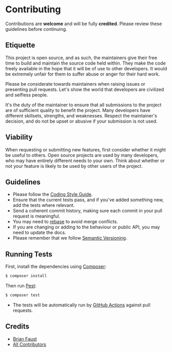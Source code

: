 # Contributing

Contributions are **welcome** and will be fully **credited**. Please review
these guidelines before continuing.

## Etiquette

This project is open source, and as such, the maintainers give their free time
to build and maintain the source code held within. They make the code freely
available in the hope that it will be of use to other developers. It would be
extremely unfair for them to suffer abuse or anger for their hard work.

Please be considerate towards maintainers when raising issues or presenting pull
requests. Let's show the world that developers are civilized and selfless
people.

It's the duty of the maintainer to ensure that all submissions to the project
are of sufficient quality to benefit the project. Many developers have different
skillsets, strengths, and weaknesses. Respect the maintainer's decision, and do
not be upset or abusive if your submission is not used.

## Viability

When requesting or submitting new features, first consider whether it might be
useful to others. Open source projects are used by many developers, who may have
entirely different needs to your own. Think about whether or not your feature is
likely to be used by other users of the project.

## Guidelines

- Please follow the
  [Coding Style Guide](https://github.com/faustbrian/php-cs-fixer-config/blob/main/src/Presets/Standard.php).
- Ensure that the current tests pass, and if you've added something new, add the
  tests where relevant.
- Send a coherent commit history, making sure each commit in your pull request
  is meaningful.
- You may need to
  [rebase](https://git-scm.com/book/en/v2/Git-Branching-Rebasing) to avoid merge
  conflicts.
- If you are changing or adding to the behaviour or public API, you may need to
  update the docs.
- Please remember that we follow [Semantic Versioning](https://semver.org/).

## Running Tests

First, install the dependencies using [Composer](https://getcomposer.org/):

```bash
$ composer install
```

Then run [Pest](https://pestphp.com/):

```bash
$ composer test
```

- The tests will be automatically run by
  [GitHub Actions](https://github.com/features/actions) against pull requests.

## Credits

- [Brian Faust](https://github.com/faustbrian)
- [All Contributors](../../../contributors)
